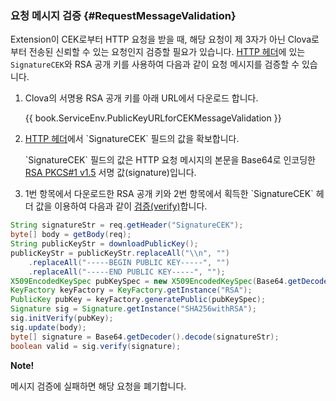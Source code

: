 ### 요청 메시지 검증 {#RequestMessageValidation}

Extension이 CEK로부터 HTTP 요청을 받을 때, 해당 요청이 제 3자가 아닌 Clova로부터 전송된 신뢰할 수 있는 요청인지 검증할 필요가 있습니다. [HTTP 헤더](#HTTPHeader)에 있는 `SignatureCEK`와 RSA 공개 키를 사용하여 다음과 같이 요청 메시지를 검증할 수 있습니다.

<ol>
  <li><p>Clova의 서명용 RSA 공개 키를 아래 URL에서 다운로드 합니다.</p>
<p>{{ book.ServiceEnv.PublicKeyURLforCEKMessageValidation }}</p></li>
  <li><p><a href="/CEK/References/CEK_API.md#HTTPHeader">HTTP 헤더</a>에서 `SignatureCEK` 필드의 값을 확보합니다.</p><p>`SignatureCEK` 필드의 값은 HTTP 요청 메시지의 본문을 Base64로 인코딩한 <a href="https://tools.ietf.org/html/rfc3447" target="_blank">RSA PKCS#1 v1.5</a> 서명 값(signature)입니다.</p></li>
  <li>1번 항목에서 다운로드한 RSA 공개 키와 2번 항목에서 획득한 `SignatureCEK` 헤더 값을 이용하여 다음과 같이 <a href="https://tools.ietf.org/html/rfc3447#section-5.2" target="_blank">검증(verify)</a>합니다.</li>
</ol>

```java
String signatureStr = req.getHeader("SignatureCEK");
byte[] body = getBody(req);
String publicKeyStr = downloadPublicKey();
publicKeyStr = publicKeyStr.replaceAll("\\n", "")
    .replaceAll("-----BEGIN PUBLIC KEY-----", "")
    .replaceAll("-----END PUBLIC KEY-----", "");
X509EncodedKeySpec pubKeySpec = new X509EncodedKeySpec(Base64.getDecoder().decode(publicKeyStr));
KeyFactory keyFactory = KeyFactory.getInstance("RSA");
PublicKey pubKey = keyFactory.generatePublic(pubKeySpec);
Signature sig = Signature.getInstance("SHA256withRSA");
sig.initVerify(pubKey);
sig.update(body);
byte[] signature = Base64.getDecoder().decode(signatureStr);
boolean valid = sig.verify(signature);
```

<div class="note">
  <p><strong>Note!</strong></p>
  <p>메시지 검증에 실패하면 해당 요청을 폐기합니다.</p>
</div>
